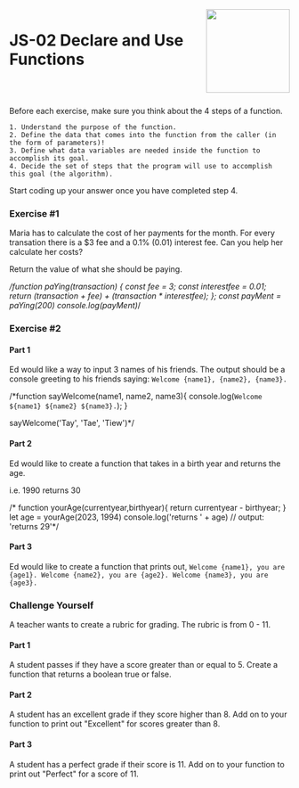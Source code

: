 <img align="right" width="150" height="150" src="https://media-exp1.licdn.com/dms/image/C4E0BAQF7BYCCZt5epw/company-logo_200_200/0?e=2159024400&v=beta&t=qUAFP9bUgBEEXGVQYpUXW1J_OiP8e0r4rFBpqp8OrxA">

# JS-02 Declare and Use Functions

 <br/>
 <br/>


Before each exercise, make sure you think about the 4 steps of a function.

```
1. Understand the purpose of the function.
2. Define the data that comes into the function from the caller (in the form of parameters)!
3. Define what data variables are needed inside the function to accomplish its goal.
4. Decide the set of steps that the program will use to accomplish this goal (the algorithm).
```

Start coding up your answer once you have completed step 4.

### Exercise #1

Maria has to calculate the cost of her payments for the month. For every transation there is a $3 fee and a 0.1% (0.01) interest fee.
Can you help her calculate her costs?

Return the value of what she should be paying.

*/function paYing(transaction) {
  const fee = 3;
  const interestfee = 0.01;
  return (transaction + fee) + (transaction * interestfee);
};
const payMent = paYing(200)
console.log(payMent)*/

### Exercise #2

#### Part 1
Ed would like a way to input 3 names of his friends.
The output should be a console greeting to his friends saying: 
`Welcome {name1}, {name2}, {name3}.`

/*function sayWelcome(name1, name2, name3){
  console.log(`Welcome ${name1} ${name2} ${name3}.`);
}

sayWelcome('Tay', 'Tae', 'Tiew')*/

#### Part 2
Ed would like to create a function that takes in a birth year and returns the age.

i.e. 1990 returns 30

/* function yourAge(currentyear,birthyear){
        return  currentyear - birthyear;
      }
      let age = yourAge(2023, 1994)
        console.log('returns ' + age) // output: 'returns 29'*/

#### Part 3
Ed would like to create a function that prints out,
`Welcome {name1}, you are {age1}. Welcome {name2}, you are {age2}. Welcome {name3}, you are {age3}.`

### Challenge Yourself
A teacher wants to create a rubric for grading. The rubric is from 0 - 11.

#### Part 1
A student passes if they have a score greater than or equal to 5.
Create a function that returns a boolean true or false. 

#### Part 2
A student has an excellent grade if they score higher than 8.
Add on to your function to print out "Excellent" for scores greater than 8.

#### Part 3
A student has a perfect grade if their score is 11.
Add on to your function to print out "Perfect" for a score of 11.


